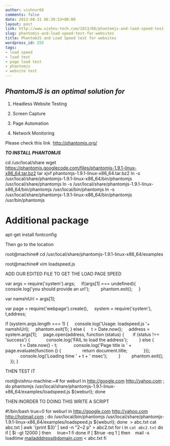 ```yaml
---
author: vishnur66
comments: false
date: 2013-08-31 06:39:53+00:00
layout: post
link: http://www.vishnu-tech.com/2013/08/phantomjs-and-load-speed-test-for-websites/
slug: phantomjs-and-load-speed-test-for-websites
title: PhantomJS and Load Speed test for websites
wordpress_id: 255
tags:
- load speed
- load test
- page load test
- phantomjs
- website test
---
```


## _**PhantomJS is an optimal solution for**_


1) Headless Website Testing

2) Screen Capture

3) Page Automation

4) Network Monitoring

Please check this link  http://phantomjs.org/

_**TO INSTALL PHANTOMJS**_


cd /usr/local/share
wget https://phantomjs.googlecode.com/files/phantomjs-1.9.1-linux-x86_64.tar.bz2
tar xjvf phantomjs-1.9.1-linux-x86_64.tar.bz2
ln -s /usr/local/share/phantomjs-1.9.1-linux-x86_64/bin/phantomjs /usr/local/share/phantomjs
ln -s /usr/local/share/phantomjs-1.9.1-linux-x86_64/bin/phantomjs /usr/local/bin/phantomjs
ln -s /usr/local/share/phantomjs-1.9.1-linux-x86_64/bin/phantomjs /usr/bin/phantomjs
# Additional package
apt-get install fontconfig

Then go to the location 

root@machine# cd /usr/local/share/phantomjs-1.9.1-linux-x86_64/examples

root@machine# vim loadspeed.js

ADD OUR EDITED FILE TO GET THE LOAD PAGE SPEED

var args = require('system').args;
    if(args[1] === undefined){
        console.log('you should provide an url');
        phantom.exit();
    }

var namshiUrl = args[1];


var page = require('webpage').create(),
    system = require('system'),
    t,address;

if (system.args.length === 1) {
    console.log('Usage: loadspeed.js '+ namshiUrl);
    phantom.exit(1);
} else {
    t = Date.now();
    address = system.args[1];
    page.open(address, function (status) {
      if (status !== 'success') {
            console.log('FAIL to load the address');
        } else {
            t = Date.now() - t;
            console.log('Page title is ' + page.evaluate(function () {
                return document.title;
            }));
            console.log('Loading time ' + t + ' msec');
        }
        phantom.exit();
    });
}

THEN TEST IT

root@vishnu-machine:~# for weburl in http://google.com http://yahoo.com ; do phantomjs /usr/local/share/phantomjs-1.9.1-linux-x86_64/examples/loadspeed.js ${weburl}; done


THEN INORDER TO DOING THIS WRITE A SCRIPT


#!/bin/bash
true=0
for weburl in http://google.com http://yahoo.com http://hotmail.com ; do /usr/local/bin/phantomjs /usr/local/share/phantomjs-1.9.1-linux-x86_64/examples/loadspeed.js ${weburl}; done  > abc.txt
cat abc.txt | awk '{print $3}' | sed -n "2~2 p" > abc2.txt
for i in `cat abc2.txt`
do
if [ $i -gt 12000 ]
then
    true=1
fi
done
if [ $true -eq 1 ]
then
   mail -s loadtime mailadddress@domain.com < abc.txt
fi


